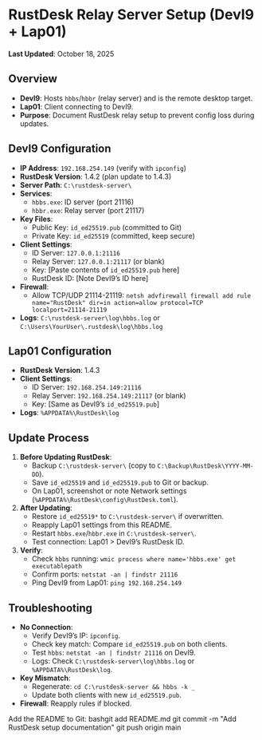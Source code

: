 # RustDesk Relay Server Setup (DevI9 + Lap01)

**Last Updated**: October 18, 2025

## Overview
- **DevI9**: Hosts `hbbs`/`hbbr` (relay server) and is the remote desktop target.
- **Lap01**: Client connecting to DevI9.
- **Purpose**: Document RustDesk relay setup to prevent config loss during updates.

## DevI9 Configuration
- **IP Address**: `192.168.254.149` (verify with `ipconfig`)
- **RustDesk Version**: 1.4.2 (plan update to 1.4.3)
- **Server Path**: `C:\rustdesk-server\`
- **Services**:
  - `hbbs.exe`: ID server (port 21116)
  - `hbbr.exe`: Relay server (port 21117)
- **Key Files**:
  - Public Key: `id_ed25519.pub` (committed to Git)
  - Private Key: `id_ed25519` (committed, keep secure)
- **Client Settings**:
  - ID Server: `127.0.0.1:21116`
  - Relay Server: `127.0.0.1:21117` (or blank)
  - Key: [Paste contents of `id_ed25519.pub` here]
  - RustDesk ID: [Note DevI9’s ID here]
- **Firewall**:
  - Allow TCP/UDP 21114-21119: `netsh advfirewall firewall add rule name="RustDesk" dir=in action=allow protocol=TCP localport=21114-21119`
- **Logs**: `C:\rustdesk-server\log\hbbs.log` or `C:\Users\YourUser\.rustdesk\log\hbbs.log`

## Lap01 Configuration
- **RustDesk Version**: 1.4.3
- **Client Settings**:
  - ID Server: `192.168.254.149:21116`
  - Relay Server: `192.168.254.149:21117` (or blank)
  - Key: [Same as DevI9’s `id_ed25519.pub`]
- **Logs**: `%APPDATA%\RustDesk\log`

## Update Process
1. **Before Updating RustDesk**:
   - Backup `C:\rustdesk-server\` (copy to `C:\Backup\RustDesk\YYYY-MM-DD`).
   - Save `id_ed25519` and `id_ed25519.pub` to Git or backup.
   - On Lap01, screenshot or note Network settings (`%APPDATA%\RustDesk\config\RustDesk.toml`).
2. **After Updating**:
   - Restore `id_ed25519*` to `C:\rustdesk-server\` if overwritten.
   - Reapply Lap01 settings from this README.
   - Restart `hbbs.exe`/`hbbr.exe` in `C:\rustdesk-server\`.
   - Test connection: Lap01 > DevI9’s RustDesk ID.
3. **Verify**:
   - Check `hbbs` running: `wmic process where name='hbbs.exe' get executablepath`
   - Confirm ports: `netstat -an | findstr 21116`
   - Ping DevI9 from Lap01: `ping 192.168.254.149`

## Troubleshooting
- **No Connection**:
  - Verify DevI9’s IP: `ipconfig`.
  - Check key match: Compare `id_ed25519.pub` on both clients.
  - Test `hbbs`: `netstat -an | findstr 21116` on DevI9.
  - Logs: Check `C:\rustdesk-server\log\hbbs.log` or `%APPDATA%\RustDesk\log`.
- **Key Mismatch**:
  - Regenerate: `cd C:\rustdesk-server && hbbs -k _`
  - Update both clients with new `id_ed25519.pub`.
- **Firewall**: Reapply rules if blocked.

Add the README to Git:
bashgit add README.md
git commit -m "Add RustDesk setup documentation"
git push origin main